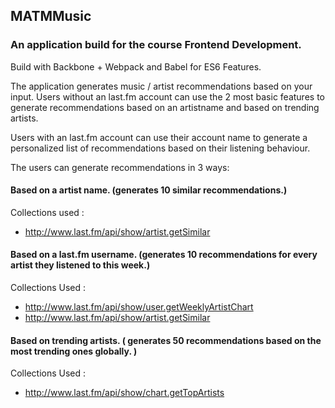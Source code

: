 ## MATMMusic
### An application build for the course Frontend Development.

Build with Backbone + Webpack and Babel for ES6 Features.

The application generates music / artist recommendations based on your input. Users without an last.fm account
can use the 2 most basic features to generate recommendations based on an artistname and based on trending artists.

Users with an last.fm account can use their account name to generate a personalized list of recommendations based on their listening behaviour.

The users can generate recommendations in 3 ways:

#### Based on a artist name. (generates 10 similar recommendations.)

Collections used :
- http://www.last.fm/api/show/artist.getSimilar

#### Based on a last.fm username. (generates 10 recommendations for every artist they listened to this week.)

Collections Used : 
- http://www.last.fm/api/show/user.getWeeklyArtistChart
- http://www.last.fm/api/show/artist.getSimilar

#### Based on trending artists. ( generates 50 recommendations based on the most trending ones globally. )

Collections Used : 
- http://www.last.fm/api/show/chart.getTopArtists